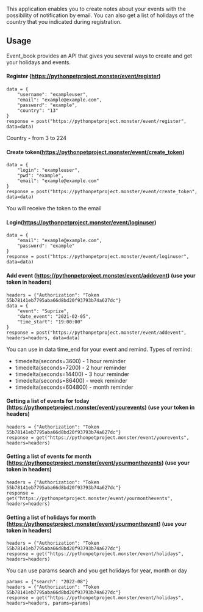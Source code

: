 
This application enables you to create notes about your events with the possibility of notification by email. 
You can also get a list of holidays of the country that you indicated during registration. 

## Usage
Event_book provides an API that gives you several ways to create and get your holidays and events.

#### Register (https://pythonpetproject.monster/event/register)
```
data = {
    "username": "exampleuser",
    "email": "example@example.com",
    "password": "example",
    "country": "13"
}
response = post("https://pythonpetproject.monster/event/register", data=data)
```
Country - from 3 to 224

#### Create token(https://pythonpetproject.monster/event/create_token)
```
data = {
    "login": "exampleuser",
    "pwd": "example",
    "email": "example@example.com"
}
response = post("https://pythonpetproject.monster/event/create_token", data=data)
```
You will receive the token to the email

#### Login(https://pythonpetproject.monster/event/loginuser)
```
data = {
    "email": "example@example.com",
    "password": "example"
}
response = post("https://pythonpetproject.monster/event/loginuser", data=data)
```

#### Add event (https://pythonpetproject.monster/event/addevent) (use your token in headers)
```
headers = {"Authorization": "Token 55b78141eb7795aba66d8bd20f93793b74a627dc"}
data = {
    "event": "Suprize",
    "date_event": "2021-02-05",
    "time_start": "19:00:00"
}
response = post("https://pythonpetproject.monster/event/addevent", headers=headers, data=data)
```
You can use in data time_end for your event and remind.
Types of remind:
- timedelta(seconds=3600) - 1 hour reminder
- timedelta(seconds=7200) - 2 hour reminder
- timedelta(seconds=14400) - 3 hour reminder
- timedelta(seconds=86400) - week reminder
- timedelta(seconds=604800) - month reminder

#### Getting a list of events for today (https://pythonpetproject.monster/event/yourevents) (use your token in headers)
```
headers = {"Authorization": "Token 55b78141eb7795aba66d8bd20f93793b74a627dc"}
response = get("https://pythonpetproject.monster/event/yourevents", headers=headers)
```
#### Getting a list of events for month (https://pythonpetproject.monster/event/yourmonthevents) (use your token in headers)
```
headers = {"Authorization": "Token 55b78141eb7795aba66d8bd20f93793b74a627dc"}
response = get("https://pythonpetproject.monster/event/yourmonthevents", headers=headers)
```
#### Getting a list of holidays for month (https://pythonpetproject.monster/event/yourmonthevent) (use your token in headers)
```
headers = {"Authorization": "Token 55b78141eb7795aba66d8bd20f93793b74a627dc"}
response = get("https://pythonpetproject.monster/event/holidays", headers=headers)
```
You can use params search and you get holidays for year, month or day
```
params = {"search": "2022-08"}
headers = {"Authorization": "Token 55b78141eb7795aba66d8bd20f93793b74a627dc"}
response = get("https://pythonpetproject.monster/event/holidays", headers=headers, params=params)
```
